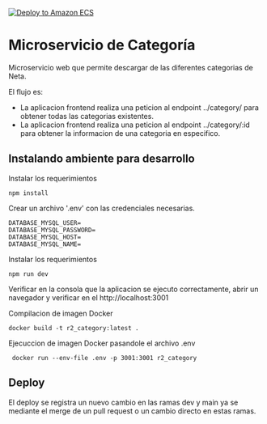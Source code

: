 [![Deploy to Amazon ECS](https://github.com/htnetamx/r2_category/actions/workflows/aws.yml/badge.svg?branch=dev)](https://github.com/htnetamx/r2_category/actions/workflows/aws.yml)

Microservicio de Categoría
==========================
Microservicio web que permite descargar de las diferentes categorias de Neta.

El flujo es:
 - La aplicacion frontend realiza una peticion al endpoint ../category/ para obtener todas las categorias existentes.
 - La aplicacion frontend realiza una peticion al endpoint ../category/:id para obtener la informacion de una categoria en especifico.



Instalando ambiente para desarrollo
--------------------------

Instalar los requerimientos



    npm install

Crear un archivo '.env' con las credenciales necesarias.


    DATABASE_MYSQL_USER=
    DATABASE_MYSQL_PASSWORD=
    DATABASE_MYSQL_HOST=
    DATABASE_MYSQL_NAME=

Instalar los requerimientos

    npm run dev

Verificar en la consola que la aplicacion se ejecuto correctamente, abrir un navegador y verificar en el http://localhost:3001

Compilacion de imagen Docker

    docker build -t r2_category:latest .

Ejecuccion de imagen Docker pasandole el archivo .env 

     docker run --env-file .env -p 3001:3001 r2_category

Deploy
------

El deploy se registra un nuevo cambio en las ramas dev y main ya se mediante el merge de un pull request o un cambio directo en estas ramas.
